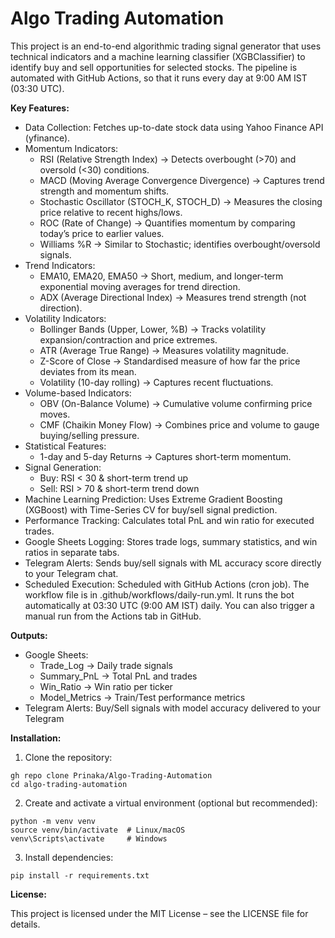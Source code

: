# Algo Trading Automation
This project is an end-to-end algorithmic trading signal generator that uses technical indicators and a machine learning classifier (XGBClassifier) to identify buy and sell opportunities for selected stocks. The pipeline is automated with GitHub Actions, so that it runs every day at 9:00 AM IST (03:30 UTC).

**Key Features:**

* Data Collection: Fetches up-to-date stock data using Yahoo Finance API (yfinance).
* Momentum Indicators:
  - RSI (Relative Strength Index) → Detects overbought (>70) and oversold (<30) conditions.
  - MACD (Moving Average Convergence Divergence) → Captures trend strength and momentum shifts.
  - Stochastic Oscillator (STOCH_K, STOCH_D) → Measures the closing price relative to recent highs/lows.
  - ROC (Rate of Change) → Quantifies momentum by comparing today’s price to earlier values.
  - Williams %R → Similar to Stochastic; identifies overbought/oversold signals.
* Trend Indicators:
  - EMA10, EMA20, EMA50 → Short, medium, and longer-term exponential moving averages for trend direction.
  - ADX (Average Directional Index) → Measures trend strength (not direction).
* Volatility Indicators:
  - Bollinger Bands (Upper, Lower, %B) → Tracks volatility expansion/contraction and price extremes.
  - ATR (Average True Range) → Measures volatility magnitude.
  - Z-Score of Close → Standardised measure of how far the price deviates from its mean.
  - Volatility (10-day rolling) → Captures recent fluctuations.
* Volume-based Indicators:
  - OBV (On-Balance Volume) → Cumulative volume confirming price moves.
  - CMF (Chaikin Money Flow) → Combines price and volume to gauge buying/selling pressure.
* Statistical Features:
  - 1-day and 5-day Returns → Captures short-term momentum.
* Signal Generation:
  - Buy: RSI < 30 & short-term trend up
  - Sell: RSI > 70 & short-term trend down
* Machine Learning Prediction: Uses Extreme Gradient Boosting (XGBoost) with Time-Series CV for buy/sell signal prediction.
* Performance Tracking: Calculates total PnL and win ratio for executed trades.
* Google Sheets Logging: Stores trade logs, summary statistics, and win ratios in separate tabs.
* Telegram Alerts: Sends buy/sell signals with ML accuracy score directly to your Telegram chat.
* Scheduled Execution: Scheduled with GitHub Actions (cron job). The workflow file is in .github/workflows/daily-run.yml. It runs the bot automatically at 03:30 UTC (9:00 AM IST) daily. You can also trigger a manual run from the Actions tab in GitHub.

**Outputs:**

* Google Sheets:
  - Trade_Log → Daily trade signals
  - Summary_PnL → Total PnL and trades
  - Win_Ratio → Win ratio per ticker
  - Model_Metrics → Train/Test performance metrics
* Telegram Alerts: Buy/Sell signals with model accuracy delivered to your Telegram

**Installation:**

1. Clone the repository:
```
gh repo clone Prinaka/Algo-Trading-Automation
cd algo-trading-automation
```

2. Create and activate a virtual environment (optional but recommended):
```
python -m venv venv
source venv/bin/activate  # Linux/macOS
venv\Scripts\activate     # Windows
```

3. Install dependencies:
```
pip install -r requirements.txt
```

**License:**

This project is licensed under the MIT License – see the LICENSE file for details.

